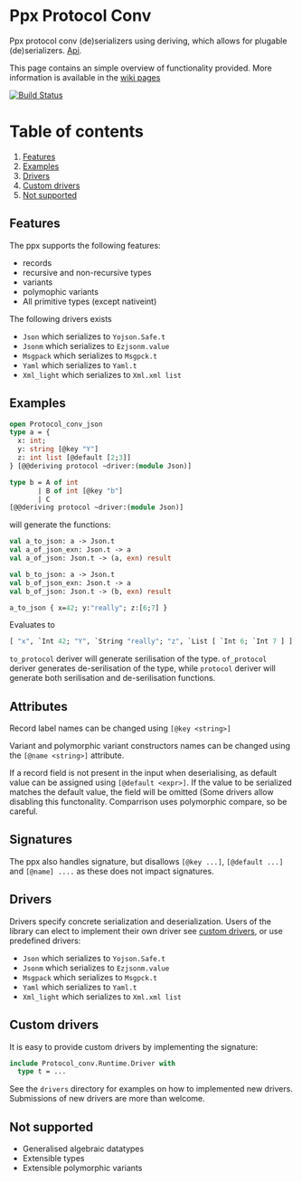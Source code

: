 # Ppx Protocol Conv
Ppx protocol conv (de)serializers using deriving, which allows for
plugable
(de)serializers. [Api](https://andersfugmann.github.io/ppx_protocol_conv).

This page contains an simple overview of functionality provided.
More information is available in the [wiki pages](https://github.com/andersfugmann/ppx_protocol_conv/wiki)

[![Build Status](https://travis-ci.org/andersfugmann/ppx_protocol_conv.svg?branch=master)](https://travis-ci.org/andersfugmann/ppx_protocol_conv)

# Table of contents
1. [Features](#features)
1. [Examples](#examples)
1. [Drivers](#drivers)
1. [Custom drivers](#custom-drivers)
1. [Not supported](#not-supported)

## Features
The ppx supports the following features:
 * records
 * recursive and non-recursive types
 * variants
 * polymophic variants
 * All primitive types (except nativeint)

The following drivers exists
 * `Json` which serializes to `Yojson.Safe.t`
 * `Jsonm` which serializes to `Ezjsonm.value`
 * `Msgpack` which serializes to `Msgpck.t`
 * `Yaml` which serializes to `Yaml.t`
 * `Xml_light` which serializes to `Xml.xml list`

## Examples
```ocaml
open Protocol_conv_json
type a = {
  x: int;
  y: string [@key "Y"]
  z: int list [@default [2;3]]
} [@@deriving protocol ~driver:(module Json)]

type b = A of int
       | B of int [@key "b"]
       | C
[@@deriving protocol ~driver:(module Json)]
```

will generate the functions:
```ocaml
val a_to_json: a -> Json.t
val a_of_json_exn: Json.t -> a
val a_of_json: Json.t -> (a, exn) result

val b_to_json: a -> Json.t
val b_of_json_exn: Json.t -> a
val b_of_json: Json.t -> (b, exn) result
```

```ocaml
a_to_json { x=42; y:"really"; z:[6;7] }
```
Evaluates to
```ocaml
[ "x", `Int 42; "Y", `String "really"; "z", `List [ `Int 6; `Int 7 ] ] (* Yojson.Safe.json *)
```

`to_protocol` deriver will generate serilisation of the
type. `of_protocol` deriver generates de-serilisation of the type,
while `protocol` deriver will generate both serilisation and de-serilisation functions.

## Attributes
Record label names can be changed using `[@key <string>]`

Variant and polymorphic variant constructors names can be changed using the `[@name <string>]`
attribute.

If a record field is not present in the input when deserialising, as default value can be
assigned using `[@default <expr>]`. If the value to be serialized
matches the default value, the field will be omitted (Some drivers
allow disabling this functonality. Comparrison uses polymorphic compare, so be careful.

## Signatures
The ppx also handles signature, but disallows
`[@key ...]`, `[@default ...]` and `[@name] ....` as these does not impact signatures.

## Drivers

Drivers specify concrete serialization and deserialization.
Users of the library can elect to implement their own driver see
[custom drivers](#custom-drivers), or use predefined drivers:

 * `Json` which serializes to `Yojson.Safe.t`
 * `Jsonm` which serializes to `Ezjsonm.value`
 * `Msgpack` which serializes to `Msgpck.t`
 * `Yaml` which serializes to `Yaml.t`
 * `Xml_light` which serializes to `Xml.xml list`

## Custom drivers
It is easy to provide custom drivers by implementing the signature:

```ocaml
include Protocol_conv.Runtime.Driver with
  type t = ...
```
See the `drivers` directory for examples on how to implemented new drivers.
Submissions of new drivers are more than welcome.

## Not supported
* Generalised algebraic datatypes
* Extensible types
* Extensible polymorphic variants
